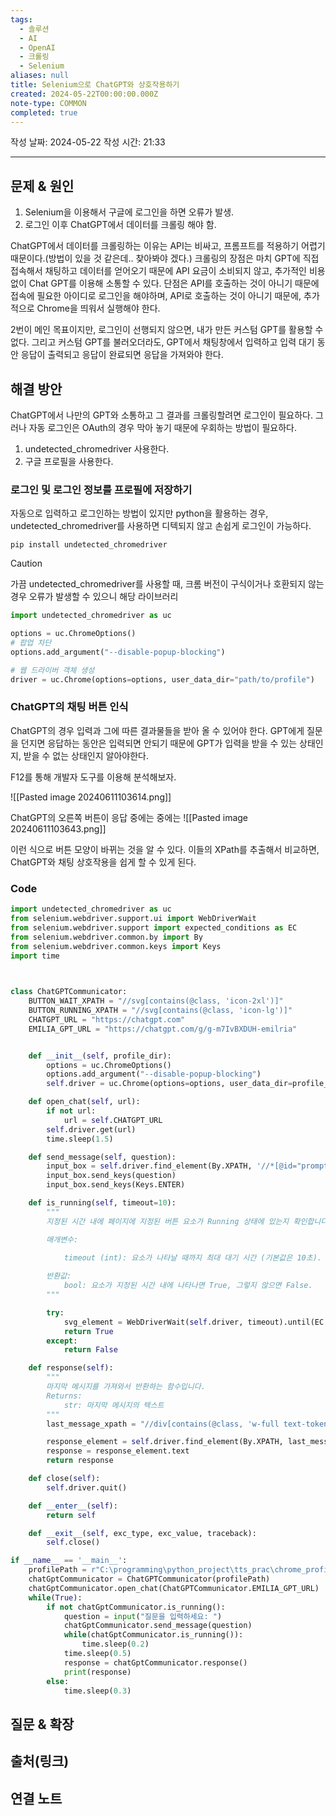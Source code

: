 ```yaml
---
tags:
  - 솔루션
  - AI
  - OpenAI
  - 크롤링
  - Selenium
aliases: null
title: Selenium으로 ChatGPT와 상호작용하기
created: 2024-05-22T00:00:00.000Z
note-type: COMMON
completed: true
---
```

작성 날짜: 2024-05-22
작성 시간: 21:33


----

## 문제 & 원인

1. Selenium을 이용해서 구글에 로그인을 하면 오류가 발생.
2. 로그인 이후 ChatGPT에서 데이터를 크롤링 해야 함.

ChatGPT에서 데이터를 크롤링하는 이유는 API는 비싸고, 프롬프트를 적용하기 어렵기 때문이다.(방법이 있을 것 같은데.. 찾아봐야 겠다.) 크롤링의 장점은 마치 GPT에 직접 접속해서 채팅하고 데이터를 얻어오기 때문에 API 요금이 소비되지 않고, 추가적인 비용 없이 Chat GPT를 이용해 소통할 수 있다. 단점은 API를 호출하는 것이 아니기 때문에 접속에 필요한 아이디로 로그인을 해야하며, API로 호출하는 것이 아니기 때문에, 추가적으로 Chrome을 띄워서 실행해야 한다.

2번이 메인 목표이지만, 로그인이 선행되지 않으면, 내가 만든 커스텀 GPT를 활용할 수 없다. 그리고 커스텀 GPT를 불러오더라도, GPT에서 채팅창에서 입력하고 입력 대기 동안 응답이 출력되고 응답이 완료되면 응답을 가져와야 한다. 
## 해결 방안

ChatGPT에서 나만의 GPT와 소통하고 그 결과를 크롤링할려면 로그인이 필요하다. 그러나 자동 로그인은 OAuth의 경우 막아 놓기 때문에 우회하는 방법이 필요하다.


1. undetected_chromedriver 사용한다.
2. 구글 프로필을 사용한다.

### 로그인 및 로그인 정보를 프로필에 저장하기

자동으로 입력하고 로그인하는 방법이 있지만 python을 활용하는 경우, undetected_chromedriver를 사용하면 디텍되지 않고 손쉽게 로그인이 가능하다.

```shell
pip install undetected_chromedriver
```

>[!caution]
>가끔 undetected_chromedriver를 사용할 때, 크롬 버전이 구식이거나 호환되지 않는 경우 오류가 발생할 수 있으니 해당 라이브러리 

```python
import undetected_chromedriver as uc

options = uc.ChromeOptions()
# 팝업 차단
options.add_argument("--disable-popup-blocking")

# 웹 드라이버 객체 생성
driver = uc.Chrome(options=options, user_data_dir="path/to/profile")
```

### ChatGPT의 채팅 버튼 인식

ChatGPT의 경우 입력과 그에 따른 결과물들을 받아 올 수 있어야 한다. GPT에게 질문을 던지면 응답하는 동안은 입력되면 안되기 때문에 GPT가 입력을 받을 수 있는 상태인지, 받을 수 없는 상태인지 알아야한다.

F12를 통해 개발자 도구를 이용해 분석해보자.

![[Pasted image 20240611103614.png]]

ChatGPT의 오른쪽 버튼이 응답 중에는 중에는
![[Pasted image 20240611103643.png]]

이런 식으로 버튼 모양이 바뀌는 것을 알 수 있다. 이들의 XPath를 추출해서 비교하면, ChatGPT와 채팅 상호작용을 쉽게 할 수 있게 된다.

### Code

```python
import undetected_chromedriver as uc
from selenium.webdriver.support.ui import WebDriverWait
from selenium.webdriver.support import expected_conditions as EC
from selenium.webdriver.common.by import By
from selenium.webdriver.common.keys import Keys
import time

  

class ChatGPTCommunicator:
	BUTTON_WAIT_XPATH = "//svg[contains(@class, 'icon-2xl')]"
	BUTTON_RUNNING_XPATH = "//svg[contains(@class, 'icon-lg')]"
	CHATGPT_URL = "https://chatgpt.com"
	EMILIA_GPT_URL = "https://chatgpt.com/g/g-m7IvBXDUH-emilria"


	def __init__(self, profile_dir):
		options = uc.ChromeOptions()
		options.add_argument("--disable-popup-blocking")
		self.driver = uc.Chrome(options=options, user_data_dir=profile_dir)

	def open_chat(self, url):
		if not url:
			url = self.CHATGPT_URL
		self.driver.get(url)
		time.sleep(1.5)

	def send_message(self, question):
		input_box = self.driver.find_element(By.XPATH, '//*[@id="prompt-textarea"]')
		input_box.send_keys(question)
		input_box.send_keys(Keys.ENTER)

	def is_running(self, timeout=10):
		"""
		지정된 시간 내에 페이지에 지정된 버튼 요소가 Running 상태에 있는지 확인합니다.

		매개변수:

			timeout (int): 요소가 나타날 때까지 최대 대기 시간 (기본값은 10초).
	
		반환값:
			bool: 요소가 지정된 시간 내에 나타나면 True, 그렇지 않으면 False.
		"""

		try:
			svg_element = WebDriverWait(self.driver, timeout).until(EC.presence_of_element_located((By.XPATH, self.BUTTON_RUNNING_XPATH)))
			return True
		except:
			return False

	def response(self):
		"""
		마지막 메시지를 가져와서 반환하는 함수입니다.
		Returns:
			str: 마지막 메시지의 텍스트
		"""
		last_message_xpath = "//div[contains(@class, 'w-full text-token-text-primary')][last()]"

		response_element = self.driver.find_element(By.XPATH, last_message_xpath)
		response = response_element.text
		return response

	def close(self):
		self.driver.quit()

	def __enter__(self):
		return self

	def __exit__(self, exc_type, exc_value, traceback):
		self.close()

if __name__ == '__main__':
	profilePath = r"C:\programming\python_project\tts_prac\chrome_profile"
	chatGptCommunicator = ChatGPTCommunicator(profilePath)
	chatGptCommunicator.open_chat(ChatGPTCommunicator.EMILIA_GPT_URL)
	while(True):
		if not chatGptCommunicator.is_running():
			question = input("질문을 입력하세요: ")
			chatGptCommunicator.send_message(question)
			while(chatGptCommunicator.is_running()):
				time.sleep(0.2)
			time.sleep(0.5)
			response = chatGptCommunicator.response()
			print(response)
		else:
			time.sleep(0.3)
```

## 질문 & 확장


## 출처(링크)



## 연결 노트
